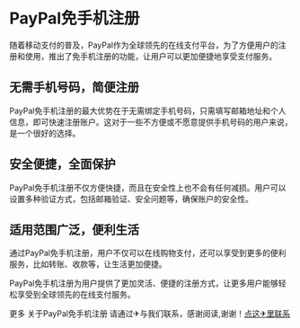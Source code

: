 # PayPal免手机注册

随着移动支付的普及，PayPal作为全球领先的在线支付平台，为了方便用户的注册和使用，推出了免手机注册的功能，让用户可以更加便捷地享受支付服务。

## 无需手机号码，简便注册

PayPal免手机注册的最大优势在于无需绑定手机号码，只需填写邮箱地址和个人信息，即可快速注册账户。这对于一些不方便或不愿意提供手机号码的用户来说，是一个很好的选择。

## 安全便捷，全面保护

PayPal免手机注册不仅方便快捷，而且在安全性上也不会有任何减损。用户可以设置多种验证方式，包括邮箱验证、安全问题等，确保账户的安全性。

## 适用范围广泛，便利生活

通过PayPal免手机注册，用户不仅可以在线购物支付，还可以享受到更多的便利服务，比如转账、收款等，让生活更加便捷。

PayPal免手机注册为用户提供了更加灵活、便捷的注册方式，让更多用户能够轻松享受到全球领先的在线支付服务。

更多 关于PayPal免手机注册 请通过✈与我们联系，感谢阅读,谢谢！[点这✈里联系](https://ww.k02.cc)